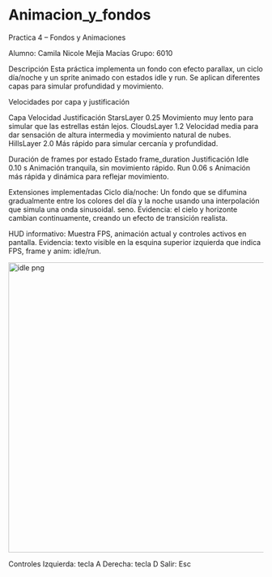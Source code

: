 # Animacion_y_fondos

Practica 4 – Fondos y Animaciones

Alumno: Camila Nicole Mejía Macías
Grupo: 6010

Descripción
Esta práctica implementa un fondo con efecto parallax, un ciclo día/noche y un sprite animado con estados idle y run. Se aplican diferentes capas para simular profundidad y movimiento.

Velocidades por capa y justificación

Capa            	Velocidad	      Justificación
StarsLayer	        0.25	        Movimiento muy lento para simular que las estrellas están lejos.
CloudsLayer       	1.2	          Velocidad media para dar sensación de altura intermedia y movimiento natural de nubes.
HillsLayer        	2.0	          Más rápido para simular cercanía y profundidad.


Duración de frames por estado
Estado	        frame_duration	     Justificación
Idle            	0.10 s          	Animación tranquila, sin movimiento rápido.
Run             	0.06 s	          Animación más rápida y dinámica para reflejar movimiento.


Extensiones implementadas
Ciclo día/noche:
Un fondo que se difumina gradualmente entre los colores del día y la noche usando una interpolación que simula una onda sinusoidal.
 seno.
Evidencia: el cielo y horizonte cambian continuamente, creando un efecto de transición realista.


HUD informativo:
Muestra FPS, animación actual y controles activos en pantalla.
Evidencia: texto visible en la esquina superior izquierda que indica FPS, frame y anim: idle/run.


<img width="962" height="572" alt="idle png" src="https://github.com/user-attachments/assets/a2913cad-659a-4345-92c7-9f42d7a26ede" />


Controles
Izquierda: tecla A
Derecha: tecla D
Salir: Esc
